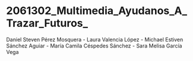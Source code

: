 # 2061302_Multimedia_Ayudanos_A_Trazar_Futuros_
Daniel Steven Pérez Mosquera - Laura Valencia López - Michael Estiven Sánchez Aguiar - María Camila Céspedes Sánchez - Sara Melisa García Vega
